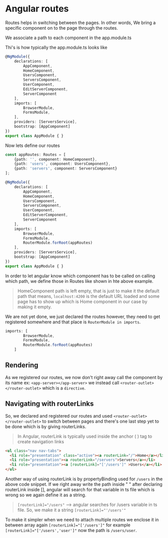 # Angular routes

Routes helps in switching between the pages. In other words, We bring a specific component on to the page through the routes.

We associate a path to each component in the app.module.ts

Thi's is how typically the app.module.ts looks like

```typescript
@NgModule({
    declarations: [
        AppComponent,
        HomeComponent,
        UsersComponent,
        ServersComponent,
        UserComponent,
        EditServerComponent,
        ServerComponent
    ],
    imports: [
        BrowserModule,
        FormsModule,
    ],
    providers: [ServersService],
    bootstrap: [AppComponent]
})
export class AppModule { }
```

Now lets define our routes

```typescript
const appRoutes: Routes = [
    {path: '', component: HomeComponent},
    {path: 'users', component: UsersComponent},
    {path: 'servers', component: ServersComponent}
];

@NgModule({
    declarations: [
        AppComponent,
        HomeComponent,
        UsersComponent,
        ServersComponent,
        UserComponent,
        EditServerComponent,
        ServerComponent
    ],
    imports: [
        BrowserModule,
        FormsModule,
        RouterModule.forRoot(appRoutes)
    ],
    providers: [ServersService],
    bootstrap: [AppComponent]
})
export class AppModule { }
```

In order to let angular know which component has to be called on calling which path, we define those in Routes like shown in hte above example.

> HomeComponent path is left empty, that is just to make it the default path that means, `localhost:4200` is the default URL loaded and some page has to show up which is Home component in our case by making it empty.

We are not yet done, we just declared the routes however, they need to get registered somewhere and that place is `RouterModule in imports`.

```typescript
imports: [
        BrowserModule,
        FormsModule,
        RouterModule.forRoot(appRoutes)
    ]
```

## Rendering

As we registered our routes, we now don't right away call the component by its name ex: `<app-server></app-server>` we 
instead call `<router-outlet></router-outlet>` which is a `directive`.

## Navigating with routerLinks

So, we declared and registered our routes and used `<router-outlet></router-outlet>` to switch between pages and there's one last step 
yet to be done which is by giving routerLinks.

> In Angular, routerLink is typically used inside the anchor (</a> ) tag to create navigation links

``` html
<ul class="nav nav-tabs">
  <li role="presentation" class="active"><a routerLink="/">Home</a></li>
  <li role="presentation"><a routerLink="/servers">Servers</a></li>
  <li role="presentation"><a [routerLink]="['/users']" >Users</a></li>
</ul>
```

Another way of using routerLink is by propertyBinding used for `/users` in the above code snippet. 
If we right away write the path inside " " after declaring routerLink inside [], angular will search for that variable in ts file which is wrong so we again define it as a string.

> `[routerLink]="/users"` --> angular searches for /users variable in ts file. So, we make it a string `[routerLink]="'/users'"`

To make it simpler when we need to attach multiple routes we enclose it in between array again `[routerLink]="['/users']"`
for example `[routerLink]="['/users','user']"` now the path is `/users/user`.